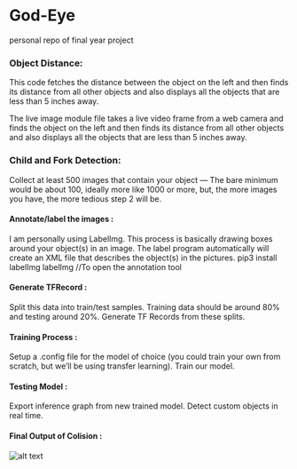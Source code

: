 # God-Eye
personal repo of final year project

### Object Distance: ###
  This code fetches the distance between the object on the left and then finds its distance from all other objects and also displays all the objects that are less than 5 inches away.
    
  The live image module file takes a live video frame from a web camera and finds the object on the left and then finds its distance from all other objects and also displays all the objects that are less than 5 inches away. 
 
  ### Child and Fork Detection: ###
 Collect at least 500 images that contain your object — The bare minimum would be about 100, ideally more like 1000 or more, but, the more images you have, the more tedious step 2 will be.
#### Annotate/label the images : #### 
I am personally using LabelImg. This process is basically drawing boxes around your object(s) in an image. The label program automatically will create an XML file that describes the object(s) in the pictures.
pip3 install labelImg
labelImg //To open the annotation tool

#### Generate TFRecord : ####
Split this data into train/test samples. Training data should be around 80% and testing around 20%.
Generate TF Records from these splits.

#### Training Process : ####
Setup a .config file for the model of choice (you could train your own from scratch, but we’ll be using transfer learning).
Train our model.

#### Testing Model : ####
Export inference graph from new trained model.
Detect custom objects in real time.

#### Final Output of Colision : ####
![alt text](https://github.com/hack-e-d/God-Eye/blob/master/colision.jpg)

